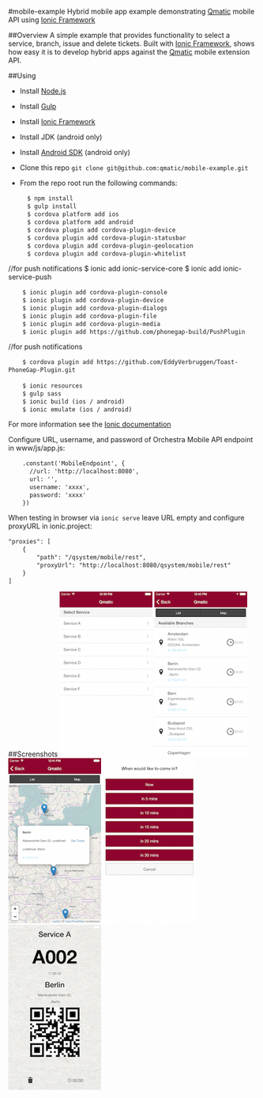 #mobile-example
Hybrid mobile app example demonstrating [Qmatic](http://www.qmatic.com) mobile API using [Ionic Framework](http://ionicframework.com/)

##Overview
A simple example that provides functionality to select a service, branch, issue and delete tickets.
Built with [Ionic Framework](http://ionicframework.com/), shows how easy it is to develop hybrid apps against the [Qmatic](http://www.qmatic.com) mobile extension API.

##Using
* Install [Node.js](https://nodejs.org/)
* Install [Gulp](https://github.com/gulpjs/gulp/blob/master/docs/getting-started.md)
* Install [Ionic Framework](http://ionicframework.com/docs/guide/installation.html)
* Install JDK (android only)
* Install [Android SDK](http://developer.android.com) (android only)
* Clone this repo `git clone git@github.com:qmatic/mobile-example.git`
* From the repo root run the following commands:

		$ npm install
		$ gulp install
		$ cordova platform add ios
		$ cordova platform add android
		$ cordova plugin add cordova-plugin-device
		$ cordova plugin add cordova-plugin-statusbar
		$ cordova plugin add cordova-plugin-geolocation
		$ cordova plugin add cordova-plugin-whitelist

//for push notifications
        $ ionic add ionic-service-core
        $ ionic add ionic-service-push

		$ ionic plugin add cordova-plugin-console
        $ ionic plugin add cordova-plugin-device
        $ ionic plugin add cordova-plugin-dialogs
        $ ionic plugin add cordova-plugin-file
        $ ionic plugin add cordova-plugin-media
        $ ionic plugin add https://github.com/phonegap-build/PushPlugin
//for push notifications

		$ cordova plugin add https://github.com/EddyVerbruggen/Toast-PhoneGap-Plugin.git

		$ ionic resources
		$ gulp sass
		$ ionic build (ios / android)
		$ ionic emulate (ios / android)

For more information see the [Ionic documentation](http://ionicframework.com/docs/)

Configure URL, username, and password of Orchestra Mobile API endpoint in www/js/app.js:

        .constant('MobileEndpoint', {
          //url: 'http://localhost:8080',
          url: '',
          username: 'xxxx',
          password: 'xxxx'
        })




When testing in browser via `ionic serve` leave URL empty and configure proxyURL in ionic.project:

    "proxies": [
        {
            "path": "/qsystem/mobile/rest",
            "proxyUrl": "http://localhost:8080/qsystem/mobile/rest"
        }
    ]

##Screenshots
![mobile-1](mobile-1.png)
![mobile-2](mobile-2.png)
![mobile-3](mobile-3.png)
![mobile-4](mobile-4.png)
![mobile-5](mobile-5.png)
